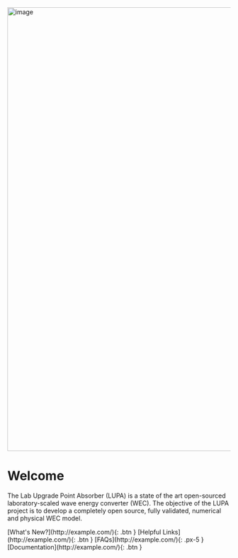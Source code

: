 <img width="1000vw" alt="image" src="https://user-images.githubusercontent.com/75865953/166865752-c4924ca0-913b-4bd9-9383-e20225a07192.png">   

# Welcome
The Lab Upgrade Point Absorber (LUPA) is a state of the art open-sourced laboratory-scaled wave energy converter (WEC). The objective of the LUPA project is to develop a completely open source, fully validated, numerical and physical WEC model. 

<span class="fs-8">
[What's New?](http://example.com/){: .btn }
[Helpful Links](http://example.com/){: .btn }
</span>
<!-- 
<span class="fs-8">
</span> -->

<span class="fs-8">
[FAQs](http://example.com/){: .px-5 }
[Documentation](http://example.com/){: .btn }
</span>

<!-- <span class="fs-3">

</span> -->

<!-- <button type="button" name="button" color="red" class="btn">Button element</button> -->

<!-- Publications
- More publications will be added here

Presentations
- **[WPTO R&D Deep Dive on march 22nd, 2022](https://youtu.be/gCcAu7H9lQI)** -->
